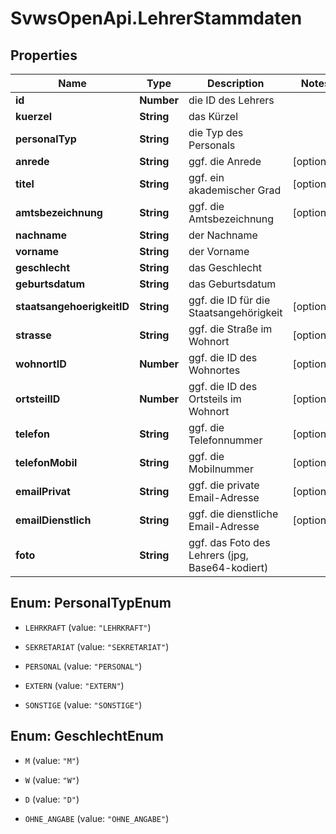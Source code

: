 # SvwsOpenApi.LehrerStammdaten

## Properties

Name | Type | Description | Notes
------------ | ------------- | ------------- | -------------
**id** | **Number** | die ID des Lehrers | 
**kuerzel** | **String** | das Kürzel | 
**personalTyp** | **String** | die Typ des Personals | 
**anrede** | **String** | ggf. die Anrede | [optional] 
**titel** | **String** | ggf. ein akademischer Grad | [optional] 
**amtsbezeichnung** | **String** | ggf. die Amtsbezeichnung | [optional] 
**nachname** | **String** | der Nachname | 
**vorname** | **String** | der Vorname | 
**geschlecht** | **String** | das Geschlecht | 
**geburtsdatum** | **String** | das Geburtsdatum | 
**staatsangehoerigkeitID** | **String** | ggf. die ID für die Staatsangehörigkeit | [optional] 
**strasse** | **String** | ggf. die Straße im Wohnort | [optional] 
**wohnortID** | **Number** | ggf. die ID des Wohnortes | [optional] 
**ortsteilID** | **Number** | ggf. die ID des Ortsteils im Wohnort | [optional] 
**telefon** | **String** | ggf. die Telefonnummer | [optional] 
**telefonMobil** | **String** | ggf. die Mobilnummer | [optional] 
**emailPrivat** | **String** | ggf. die private Email-Adresse | [optional] 
**emailDienstlich** | **String** | ggf. die dienstliche Email-Adresse | [optional] 
**foto** | **String** | ggf. das Foto des Lehrers (jpg, Base64-kodiert) | 



## Enum: PersonalTypEnum


* `LEHRKRAFT` (value: `"LEHRKRAFT"`)

* `SEKRETARIAT` (value: `"SEKRETARIAT"`)

* `PERSONAL` (value: `"PERSONAL"`)

* `EXTERN` (value: `"EXTERN"`)

* `SONSTIGE` (value: `"SONSTIGE"`)





## Enum: GeschlechtEnum


* `M` (value: `"M"`)

* `W` (value: `"W"`)

* `D` (value: `"D"`)

* `OHNE_ANGABE` (value: `"OHNE_ANGABE"`)




